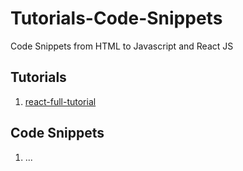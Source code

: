 # Tutorials-Code-Snippets

Code Snippets from HTML to Javascript and React JS

## Tutorials

1. [react-full-tutorial]()

## Code Snippets

1. ...
